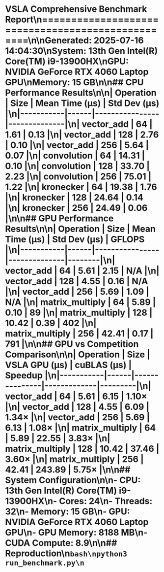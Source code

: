 # VSLA Comprehensive Benchmark Report\n==================================================\n\n**Generated**: 2025-07-16 14:04:30\n**System**: 13th Gen Intel(R) Core(TM) i9-13900HX\n**GPU**: NVIDIA GeForce RTX 4060 Laptop GPU\n**Memory**: 15 GB\n\n## CPU Performance Results\n\n| Operation | Size | Mean Time (μs) | Std Dev (μs) |\n|-----------|------|----------------|--------------|\n| vector_add | 64 | 1.61 | 0.13 |\n| vector_add | 128 | 2.76 | 0.10 |\n| vector_add | 256 | 5.64 | 0.07 |\n| convolution | 64 | 14.31 | 0.10 |\n| convolution | 128 | 33.70 | 2.23 |\n| convolution | 256 | 75.01 | 1.22 |\n| kronecker | 64 | 19.38 | 1.76 |\n| kronecker | 128 | 24.64 | 0.14 |\n| kronecker | 256 | 24.49 | 0.06 |\n\n## GPU Performance Results\n\n| Operation | Size | Mean Time (μs) | Std Dev (μs) | GFLOPS |\n|-----------|------|----------------|--------------|--------|\n| vector_add | 64 | 5.61 | 2.15 | N/A |\n| vector_add | 128 | 4.55 | 0.16 | N/A |\n| vector_add | 256 | 5.69 | 1.09 | N/A |\n| matrix_multiply | 64 | 5.89 | 0.10 | 89 |\n| matrix_multiply | 128 | 10.42 | 0.39 | 402 |\n| matrix_multiply | 256 | 42.41 | 0.17 | 791 |\n\n## GPU vs Competition Comparison\n\n| Operation | Size | VSLA GPU (μs) | cuBLAS (μs) | Speedup |\n|-----------|------|---------------|-------------|---------|\n| vector_add | 64 | 5.61 | 6.15 | 1.10× |\n| vector_add | 128 | 4.55 | 6.09 | 1.34× |\n| vector_add | 256 | 5.69 | 6.13 | 1.08× |\n| matrix_multiply | 64 | 5.89 | 22.55 | 3.83× |\n| matrix_multiply | 128 | 10.42 | 37.46 | 3.60× |\n| matrix_multiply | 256 | 42.41 | 243.89 | 5.75× |\n\n## System Configuration\n\n- **CPU**: 13th Gen Intel(R) Core(TM) i9-13900HX\n- **Cores**: 24\n- **Threads**: 32\n- **Memory**: 15 GB\n- **GPU**: NVIDIA GeForce RTX 4060 Laptop GPU\n- **GPU Memory**: 8188 MB\n- **CUDA Compute**: 8.9\n\n## Reproduction\n```bash\npython3 run_benchmark.py\n```
